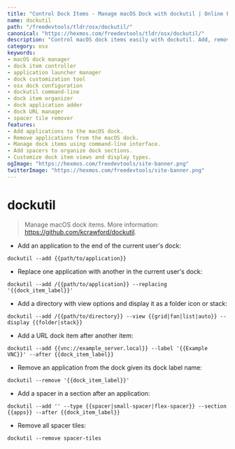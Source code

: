 ```yaml
---
title: "Control Dock Items - Manage macOS Dock with dockutil | Online Free DevTools by Hexmos"
name: dockutil
path: "/freedevtools/tldr/osx/dockutil/"
canonical: "https://hexmos.com/freedevtools/tldr/osx/dockutil/"
description: "Control macOS dock items easily with dockutil. Add, remove, and organize applications, directories, and URLs in your dock. Free online tool, no registration required."
category: osx
keywords:
- macOS dock manager
- dock item controller
- application launcher manager
- dock customization tool
- osx dock configuration
- dockutil command-line
- dock item organizer
- dock application adder
- dock URL manager
- spacer tile remover
features:
- Add applications to the macOS dock.
- Remove applications from the macOS dock.
- Manage dock items using command-line interface.
- Add spacers to organize dock sections.
- Customize dock item views and display types.
ogImage: "https://hexmos.com/freedevtools/site-banner.png"
twitterImage: "https://hexmos.com/freedevtools/site-banner.png"
---
```


# dockutil

> Manage macOS dock items.
> More information: <https://github.com/kcrawford/dockutil>.

- Add an application to the end of the current user's dock:

`dockutil --add {{path/to/application}}`

- Replace one application with another in the current user's dock:

`dockutil --add /{{path/to/application}} --replacing '{{dock_item_label}}'`

- Add a directory with view options and display it as a folder icon or stack:

`dockutil --add /{{path/to/directory}} --view {{grid|fan|list|auto}} --display {{folder|stack}}`

- Add a URL dock item after another item:

`dockutil --add {{vnc://example_server.local}} --label '{{Example VNC}}' --after {{dock_item_label}}`

- Remove an application from the dock given its dock label name:

`dockutil --remove '{{dock_item_label}}'`

- Add a spacer in a section after an application:

`dockutil --add '' --type {{spacer|small-spacer|flex-spacer}} --section {{apps}} --after {{dock_item_label}}`

- Remove all spacer tiles:

`dockutil --remove spacer-tiles`
